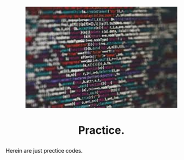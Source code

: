 <p align="center">

  <img src="images.jfif" width="400\"/>

<br>


<h1><p align="center">Practice.</h1></p></font = "verdana">


Herein are just prectice codes.
